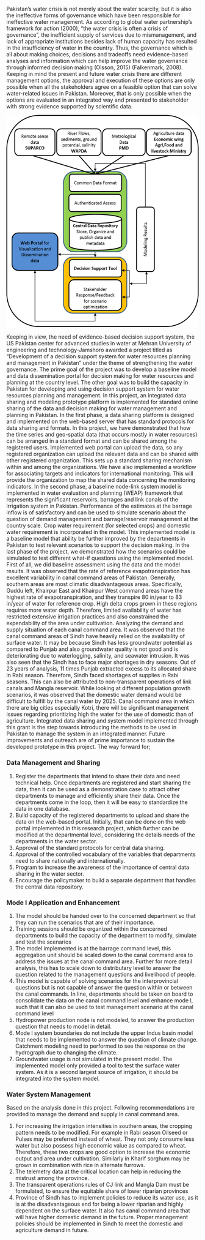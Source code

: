 Pakistan’s water crisis is not merely about the water scarcity, but it is also the ineffective forms of governance which have been responsible for ineffective water management. As according to global water partnership’s framework for action (2000), “the water crisis is often a crisis of governance”, the inefficient supply of services due to mismanagement, and lack of appropriate institutions besides lack of human capacity has resulted in the insufficiency of water in the country. Thus, the governance which is all about making choices, decisions and tradeoffs need evidence-based analyses and information which can help improve the water governance through informed decision making (Olsson, 2015) (Falkenmark, 2008). Keeping in mind the present and future water crisis there are different management options, the approval and execution of these options are only possible when all the stakeholders agree on a feasible option that can solve water-related issues in Pakistan. Moreover, that is only possible when the options are evaluated in an integrated way and presented to stakeholder with strong evidence supported by scientific data.

![Figure 1](https://github.com/Rafique89/Indus-River-Basin-Water-Management-Modeling-and-Decision-Support/blob/master/Figures/Figure%201%20Objective%201.png)

Keeping in view, the need of evidence-based decision support system, the US Pakistan center for advanced studies in water at Mehran University of engineering and technology-Jamshoro awarded a project titled as “Development of a decision support system for water resources planning and management in Pakistan” under the theme of strengthening the water governance. The prime goal of the project was to develop a baseline model and data dissemination portal for decision making for water resources and planning at the country level. The other goal was to build the capacity in Pakistan for developing and using decision support system for water resources planning and management.
In this project, an integrated data sharing and modeling prototype platform is implemented for standard online sharing of the data and decision making for water management and planning in Pakistan.
In the first phase, a data sharing platform is designed and implemented on the web-based server that has standard protocols for data sharing and formats. In this project, we have demonstrated that how the time series and geo-spatial data (that occurs mostly in water resources) can be arranged in a standard format and can be shared among the registered users. Implemented web portal can upload the data, so any registered organization can upload the relevant data and can be shared with other registered organization. This sets up a standard sharing mechanism within and among the organizations. We have also implemented a workflow for associating targets and indicators for international monitoring. This will provide the organization to map the shared data concerning the monitoring indicators. 
In the second phase, a baseline node-link system model is implemented in water evaluation and planning (WEAP) framework that represents the significant reservoirs, barrages and link canals of the irrigation system in Pakistan. Performance of the estimates at the barrage inflow is of satisfactory and can be used to simulate scenario about the question of demand management and barrage/reservoir management at the country scale. Crop water requirement (for selected crops) and domestic water requirement is incorporated in the model. This implemented model is a baseline model that ability be further improved by the departments in Pakistan to test relevant scenarios to support the decision making.
In the last phase of the project, we demonstrated how the scenarios could be simulated to test different what-if questions using the implemented model. First of all, we did baseline assessment using the data and the model results. It was observed that the rate of reference evapotranspiration has excellent variability in canal command areas of Pakistan. Generally, southern areas are most climatic disadvantageous areas. Specifically, Guddu left, Khairpur East and Khairpur West command areas have the highest rate of evapotranspiration, and they transpire 80 in/year to 83 in/year of water for reference crop. High delta crops grown in these regions requires more water depth. Therefore, limited availability of water has restricted extensive irrigation practices and also constrained the expendability of the area under cultivation.
Analyzing the demand and supply situation of each canal command area. It was observed that the canal command areas of Sindh have heavily relied on the availability of surface water. It may be because Sindh has less groundwater potential as compared to Punjab and also groundwater quality is not good and is deteriorating due to waterlogging, salinity, and seawater intrusion. It was also seen that the Sindh has to face major shortages in dry seasons. Out of 23 years of analysis, 11 times Punjab extracted excess to its allocated share in Rabi season. Therefore, Sindh faced shortages of supplies in Rabi seasons. This can also be attributed to non-transparent operations of link canals and Mangla reservoir.
While looking at different population growth scenarios, it was observed that the domestic water demand would be difficult to fulfill by the canal water by 2025. Canal command area in which there are big cities especially Kotri, there will be significant management issues regarding prioritizing high the water for the use of domestic than of agriculture.
Integrated data sharing and system model implemented through this grant is the step towards introducing the methods to be used in Pakistan to manage the system in an integrated manner. Future improvements and outreach are of prime importance to sustain the developed prototype in this project. The way forward for;

### Data Management and Sharing

1. Register the departments that intend to share their data and need technical help. Once departments are registered and start sharing the data, then it can be used as a demonstration case to attract other departments to manage and efficiently share their data. Once the departments come in the loop, then it will be easy to standardize the data in one database.
2. Build capacity of the registered departments to upload and share the data on the web-based portal. Initially, that can be done on the web portal implemented in this research project, which further can be modified at the departmental level, considering the details needs of the departments in the water sector.
3. Approval of the standard protocols for central data sharing.
4. Approval of the controlled vocabulary of the variables that departments need to share nationally and internationally.
5. Program to increase the awareness of the importance of central data sharing in the water sector.
6. Encourage the policymaker to build a separate department that handles the central data repository.

### Mode l Application and Enhancement

1. The model should be handed over to the concerned department so that they can run the scenarios that are of their importance.
2. Training sessions should be organized within the concerned departments to build the capacity of the department to modify, simulate and test the scenarios
3. The model implemented is at the barrage command level, this aggregation unit should be scaled down to the canal command area to address the issues at the canal command area. Further for more detail analysis, this has to scale down to distributary level to answer the question related to the management questions and livelihood of people.
4. This model is capable of solving scenarios for the interprovincial questions but is not capable of answer the question within or between the canal commands. In line, departments should be taken on board to consolidate the data on the canal command level and enhance mode l, such that it can also be used to test management scenario at the canal command level
5. Hydropower production node is not modeled, to answer the production question that needs to model in detail.
6. Mode l system boundaries do not include the upper Indus basin model that needs to be implemented to answer the question of climate change. Catchment modeling need to performed to see the response on the hydrograph due to changing the climate.
7. Groundwater usage is not simulated in the present model. The implemented model only provided a tool to test the surface water system. As it is a second largest source of irrigation, it should be integrated into the system model.

### Water System Management

Based on the analysis done in this project. Following recommendations are provided to manage the demand and supply in canal command area.
1. For increasing the irrigation intensities in southern areas, the cropping pattern needs to be modified. For example in Rabi season Oilseed or Pulses may be preferred instead of wheat. They not only consume less water but also possess high economic value as compared to wheat. Therefore, these two crops are good option to increase the economic output and area under cultivation. Similarly in Kharif sorghum may be grown in combination with rice in alternate furrows.
2. The telemetry data at the critical location can help in reducing the mistrust among the province.
3. The transparent operations rules of CJ link and Mangla Dam must be formulated, to ensure the equitable share of lower riparian provinces
4. Province of Sindh has to implement policies to reduce its water use, as it is at the disadvantageous end for being a lower riparian and highly dependent on the surface water. It also has canal command area that will have higher domestic demand in the future. Proper management policies should be implemented in Sindh to meet the domestic and agriculture demand in future.

